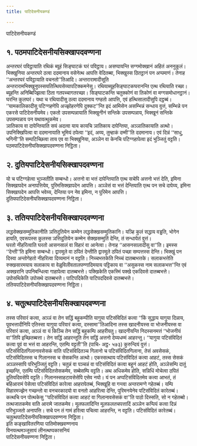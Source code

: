 ```yaml
---
title: पाटिदेसनीयकण्डं

---
```

पाटिदेसनीयकण्डं  


## १. पठमपाटिदेसनीयसिक्खापदवण्णना

अन्तरघरं पविट्ठायाति रथिकं ब्यूहं सिङ्घाटकं घरं पविट्ठाय। असप्पायन्ति सग्गमोक्खानं अहितं अननुकूलं। भिक्खुनिया अन्तरघरे ठत्वा ददमानाय वसेनेत्थ आपत्ति वेदितब्बा, भिक्खुस्स ठितट्ठानं पन अप्पमाणं। तेनाह ‘‘अन्तरघरं पविट्ठायाति वचनतो’’तिआदि। अन्तरारामादीसूति अन्तरारामभिक्खुनुपस्सयतित्थियसेय्यापटिक्कमनेसु। रथियाब्यूहसिङ्घाटकघरानन्ति एत्थ रथियाति रच्छा। ब्यूहन्ति अनिब्बिज्झित्वा ठिता गतपच्चागतरच्छा। सिङ्घाटकन्ति चतुक्कोणं वा तिकोणं वा मग्गसमोधानट्ठानं। घरन्ति कुलघरं। यथा च रथियादीसु ठत्वा ददमानाय गण्हतो आपत्ति, एवं हत्थिसालादीसुपि दट्ठब्बं।  
‘‘यामकालिकादीसु पटिग्गहणेपि अज्झोहरणेपि दुक्कट’’न्ति इदं आमिसेन असम्भिन्नं सन्धाय वुत्तं, सम्भिन्ने पन एकरसे पाटिदेसनीयमेव। एकतो उपसम्पन्नायाति भिक्खुनीनं सन्तिके उपसम्पन्नाय, भिक्खूनं सन्तिके उपसम्पन्नाय पन यथावत्थुकमेव।  
ञातिकाय वा दापेन्तियाति सयं अदत्वा याय कायचि ञातिकाय दापेन्तिया, अञ्ञातिकायाति अत्थो। उपनिक्खिपित्वा वा ददमानायाति भूमियं ठपेत्वा ‘‘इदं, अय्य, तुम्हाकं दम्मी’’ति ददमानाय। एवं दिन्नं ‘‘साधु, भगिनी’’ति सम्पटिच्छित्वा ताय एव वा भिक्खुनिया, अञ्ञेन वा केनचि पटिग्गहापेत्वा इदं भुञ्जितुं वट्टति।  
पठमपाटिदेसनीयसिक्खापदवण्णना निट्ठिता।  


## २. दुतियपाटिदेसनीयसिक्खापदवण्णना

यो च पटिग्गहेत्वा भुञ्जतीति सम्बन्धो। अत्तनो वा भत्तं दापेन्तियाति एत्थ सचेपि अत्तनो भत्तं देति, इमिना सिक्खापदेन अनापत्तियेव, पुरिमसिक्खापदेन आपत्ति। अञ्ञेसं वा भत्तं देन्तियाति एत्थ पन सचे दापेय्य, इमिना सिक्खापदेन आपत्ति भवेय्य, देन्तिया पन नेव इमिना, न पुरिमेन आपत्ति।  
दुतियपाटिदेसनीयसिक्खापदवण्णना निट्ठिता।  


## ३. ततियपाटिदेसनीयसिक्खापदवण्णना

लद्धसेक्खसम्मुतिकानीति ञत्तिदुतियेन कम्मेन लद्धसेक्खसम्मुतिकानि। यञ्हि कुलं सद्धाय वड्ढति, भोगेन हायति, एवरूपस्स कुलस्स ञत्तिदुतियेन कम्मेन सेक्खसम्मुतिं देन्ति, तं सन्धायेतं वुत्तं।  
घरतो नीहरित्वाति घरतो आसनसालं वा विहारं वा आनेत्वा। तेनाह ‘‘आसनसालादीसु वा’’ति। इमस्स ‘‘देन्ती’’ति इमिना सम्बन्धो। द्वारमूले वा ठपितं देन्तीति द्वारमूले ठपितं पच्छा सम्पत्तस्स देन्ति। भिक्खुं पन दिस्वा अन्तोगेहतो नीहरित्वा दिय्यमानं न वट्टति। निच्चभत्तकेति निच्चं दातब्बभत्तके। सलाकभत्तेति रुक्खसारमयाय सलाकाय वा वेळुविलीवतालपण्णादिमयाय पट्टिकाय वा ‘‘असुकस्स नाम सलाकभत्त’’न्ति एवं अक्खरानि उपनिबन्धित्वा गाहापेत्वा दातब्बभत्ते। पक्खिकेति एकस्मिं पक्खे एकदिवसे दातब्बभत्ते। उपोसथिकेति उपोसथे दातब्बभत्ते। पाटिपदिकेति पाटिपददिवसे दातब्बभत्ते।  
ततियपाटिदेसनीयसिक्खापदवण्णना निट्ठिता।  


## ४. चतुत्थपाटिदेसनीयसिक्खापदवण्णना

तस्स परिवारं कत्वा, अञ्ञं वा तेन सद्धिं बहुकम्पीति यागुया पटिसंविदितं कत्वा ‘‘किं सुद्धाय यागुया दिन्नाय, पूवभत्तादीनिपि एतिस्सा यागुया परिवारं कत्वा, दस्सामा’’तिआदिना तस्स खादनीयस्स वा भोजनीयस्स वा परिवारं कत्वा, अञ्ञं वा यं किञ्चि तेन सद्धिं बहुकम्पि आहरीयतु। खादनीयन्ति निदस्सनमत्तं ‘‘भोजनीयं वा’’तिपि इच्छितब्बत्ता। तेन सद्धिं आहरन्तूति तेन सद्धिं अत्तनो देय्यधम्मं आहरन्तु। ‘‘यागुया पटिसंविदितं कत्वा पूवं वा भत्तं वा आहरन्ति, एतम्पि वट्टती’’ति (पाचि॰ अट्ठ॰ ५७३) कुरुन्दियं वुत्तं।  
पटिसंविदितगिलानावसेसकं वाति पटिसंविदितञ्च गिलानो च पटिसंविदितगिलाना, तेसं अवसेसकं, पटिसंविदितस्स च गिलानस्स च सेसकन्ति अत्थो। एकस्सत्थाय पटिसंविदितं कत्वा आहटं, तस्स सेसकं अञ्ञस्सापि परिभुञ्जितुं वट्टति। चतुन्नं वा पञ्चन्नं वा पटिसंविदितं कत्वा बहूनं आहटं होति, अञ्ञेसम्पि दातुं इच्छन्ति, एतम्पि पटिसंविदितसेसकमेव, सब्बेसम्पि वट्टति। अथ अधिकमेव होति, सन्निधिं मोचेत्वा ठपितं दुतियदिवसेपि वट्टति। गिलानस्साहटावसेसेपि एसेव नयो। यं पन अप्पटिसंविदितमेव कत्वा आभतं, तं बहिआरामं पेसेत्वा पटिसंविदितं कारेत्वा आहरापेतब्बं, भिक्खूहि वा गन्त्वा अन्तरामग्गे गहेतब्बं। यम्पि विहारमज्झेन गच्छन्तो वा वनचरकादयो वा वनतो आहरित्वा देन्ति, पुरिमनयेनेव पटिसंविदितं कारेतब्बं। कत्थचि पन पोत्थकेसु ‘‘पटिसंविदितं कत्वा आहटं वा गिलानावसेसकं वा’’ति पाठो दिस्सति, सो न गहेतब्बो। तत्थजातकमेव वाति आरामे जातकमेव। मूलफलादिन्ति मूलफलतचपत्तादिं अञ्ञेन कप्पियं कत्वा दिन्नं परिभुञ्जतो अनापत्ति। सचे पन तं गामं हरित्वा पचित्वा आहरन्ति, न वट्टति। पटिसंविदितं कारेतब्बं।  
चतुत्थपाटिदेसनीयसिक्खापदवण्णना निट्ठिता।  
इति कङ्खावितरणिया पातिमोक्खवण्णनाय  
विनयत्थमञ्जूसायं लीनत्थप्पकासनियं  
पाटिदेसनीयवण्णना निट्ठिता।  